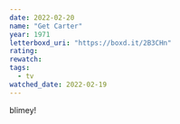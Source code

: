 ```yaml
---
date: 2022-02-20
name: "Get Carter"
year: 1971
letterboxd_uri: "https://boxd.it/2B3CHn"
rating: 
rewatch: 
tags:
  - tv
watched_date: 2022-02-19
---
```


blimey!
